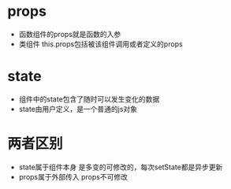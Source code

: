 # props

* 函数组件的props就是函数的入参
* 类组件 this.props包括被该组件调用或者定义的props

# state

* 组件中的state包含了随时可以发生变化的数据
* state由用户定义，是一个普通的js对象


#  两者区别
* state属于组件本身 是多变的可修改的，每次setState都是异步更新
* props属于外部传入  props不可修改
